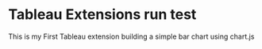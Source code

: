 # Tableau Extensions run test

This is my First Tableau extension building a simple bar chart using chart.js